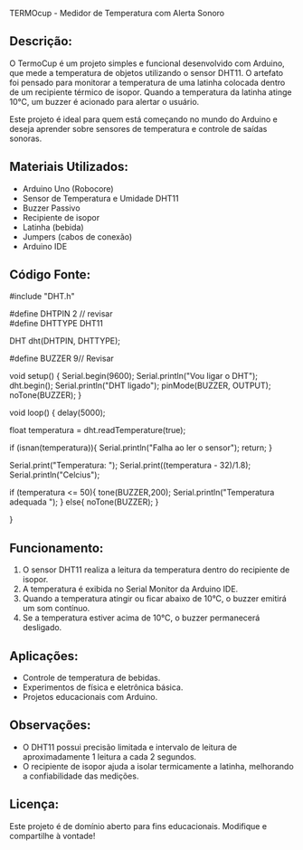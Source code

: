 TERMOcup - Medidor de Temperatura com Alerta Sonoro

Descrição:
------------
O TermoCup é um projeto simples e funcional desenvolvido com Arduino, que mede a temperatura de objetos utilizando o sensor DHT11. O artefato foi pensado para monitorar a temperatura de uma latinha colocada dentro de um recipiente térmico de isopor. Quando a temperatura da latinha atinge 10°C, um buzzer é acionado para alertar o usuário.

Este projeto é ideal para quem está começando no mundo do Arduino e deseja aprender sobre sensores de temperatura e controle de saídas sonoras.

Materiais Utilizados:
----------------------
- Arduino Uno (Robocore)
- Sensor de Temperatura e Umidade DHT11
- Buzzer Passivo
- Recipiente de isopor
- Latinha (bebida)
- Jumpers (cabos de conexão)
- Arduino IDE

Código Fonte:
--------------
#include "DHT.h"

#define DHTPIN 2 // revisar     
#define DHTTYPE DHT11   

DHT dht(DHTPIN, DHTTYPE);

#define BUZZER 9// Revisar

void setup() {
  Serial.begin(9600);
  Serial.println("Vou ligar o DHT");
  dht.begin();
  Serial.println("DHT ligado");
  pinMode(BUZZER, OUTPUT);
  noTone(BUZZER);
}

void loop() {
  delay(5000);

  float temperatura = dht.readTemperature(true);

  if (isnan(temperatura)){
    Serial.println("Falha ao ler o sensor");
    return;
  }

Serial.print("Temperatura: ");
Serial.print((temperatura - 32)/1.8);
Serial.println("Celcius");

if (temperatura <= 50){
  tone(BUZZER,200);
  Serial.println("Temperatura adequada ");
} else{
  noTone(BUZZER);
}

 
}


Funcionamento:
---------------
1. O sensor DHT11 realiza a leitura da temperatura dentro do recipiente de isopor.
2. A temperatura é exibida no Serial Monitor da Arduino IDE.
3. Quando a temperatura atingir ou ficar abaixo de 10°C, o buzzer emitirá um som contínuo.
4. Se a temperatura estiver acima de 10°C, o buzzer permanecerá desligado.

Aplicações:
------------
- Controle de temperatura de bebidas.
- Experimentos de física e eletrônica básica.
- Projetos educacionais com Arduino.

Observações:
-------------
- O DHT11 possui precisão limitada e intervalo de leitura de aproximadamente 1 leitura a cada 2 segundos.
- O recipiente de isopor ajuda a isolar termicamente a latinha, melhorando a confiabilidade das medições.

Licença:
---------
Este projeto é de domínio aberto para fins educacionais. Modifique e compartilhe à vontade!